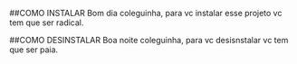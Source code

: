 ##COMO INSTALAR 
Bom dia coleguinha, para vc instalar esse projeto vc tem que ser radical.

##COMO DESINSTALAR
Boa noite coleguinha, para vc desisnstalar vc tem que ser paia.